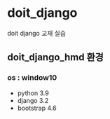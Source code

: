 # doit_django
doit django 교재 실습

## doit_django_hmd 환경
### os : window10
- python 3.9
- django 3.2
- bootstrap 4.6
